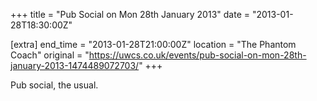 +++
title = "Pub Social on Mon 28th January 2013"
date = "2013-01-28T18:30:00Z"

[extra]
end_time = "2013-01-28T21:00:00Z"
location = "The Phantom Coach"
original = "https://uwcs.co.uk/events/pub-social-on-mon-28th-january-2013-1474489072703/"
+++

Pub social, the usual.

